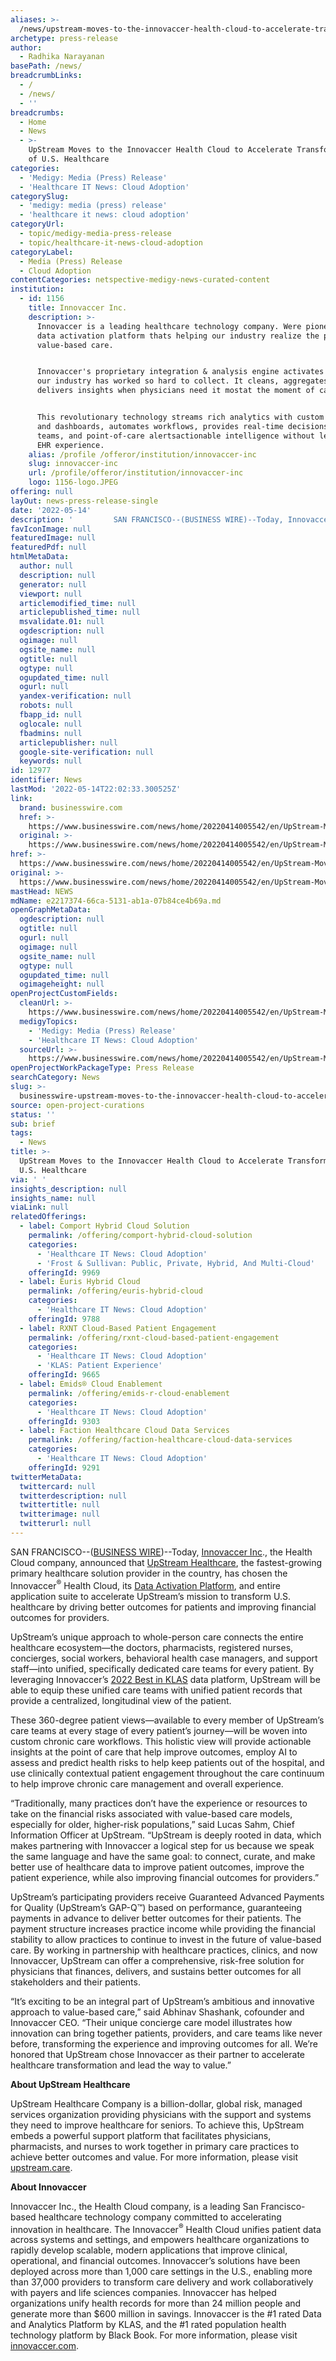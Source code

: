 ```yaml
---
aliases: >-
  /news/upstream-moves-to-the-innovaccer-health-cloud-to-accelerate-transformation-of-u-s-healthcare
archetype: press-release
author:
  - Radhika Narayanan
basePath: /news/
breadcrumbLinks:
  - /
  - /news/
  - ''
breadcrumbs:
  - Home
  - News
  - >-
    UpStream Moves to the Innovaccer Health Cloud to Accelerate Transformation
    of U.S. Healthcare
categories:
  - 'Medigy: Media (Press) Release'
  - 'Healthcare IT News: Cloud Adoption'
categorySlug:
  - 'medigy: media (press) release'
  - 'healthcare it news: cloud adoption'
categoryUrl:
  - topic/medigy-media-press-release
  - topic/healthcare-it-news-cloud-adoption
categoryLabel:
  - Media (Press) Release
  - Cloud Adoption
contentCategories: netspective-medigy-news-curated-content
institution:
  - id: 1156
    title: Innovaccer Inc.
    description: >-
      Innovaccer is a leading healthcare technology company. Were pioneering the
      data activation platform thats helping our industry realize the promise of
      value-based care.


      Innovaccer's proprietary integration & analysis engine activates the data
      our industry has worked so hard to collect. It cleans, aggregates, and
      delivers insights when physicians need it mostat the moment of care.


      This revolutionary technology streams rich analytics with custom insights
      and dashboards, automates workflows, provides real-time decisions for care
      teams, and point-of-care alertsactionable intelligence without leaving the
      EHR experience.
    alias: /profile /offeror/institution/innovaccer-inc
    slug: innovaccer-inc
    url: /profile/offeror/institution/innovaccer-inc
    logo: 1156-logo.JPEG
offering: null
layOut: news-press-release-single
date: '2022-05-14'
description: '         SAN FRANCISCO--(BUSINESS WIRE)--Today, Innovaccer Inc., the Health Cloud company, announced that UpStream Healthcare, the fastest-growing primary healthcare solution provider in the country, '
favIconImage: null
featuredImage: null
featuredPdf: null
htmlMetaData:
  author: null
  description: null
  generator: null
  viewport: null
  articlemodified_time: null
  articlepublished_time: null
  msvalidate.01: null
  ogdescription: null
  ogimage: null
  ogsite_name: null
  ogtitle: null
  ogtype: null
  ogupdated_time: null
  ogurl: null
  yandex-verification: null
  robots: null
  fbapp_id: null
  oglocale: null
  fbadmins: null
  articlepublisher: null
  google-site-verification: null
  keywords: null
id: 12977
identifier: News
lastMod: '2022-05-14T22:02:33.300525Z'
link:
  brand: businesswire.com
  href: >-
    https://www.businesswire.com/news/home/20220414005542/en/UpStream-Moves-to-the-Innovaccer-Health-Cloud-to-Accelerate-Transformation-of-U.S.-Healthcare
  original: >-
    https://www.businesswire.com/news/home/20220414005542/en/UpStream-Moves-to-the-Innovaccer-Health-Cloud-to-Accelerate-Transformation-of-U.S.-Healthcare
href: >-
  https://www.businesswire.com/news/home/20220414005542/en/UpStream-Moves-to-the-Innovaccer-Health-Cloud-to-Accelerate-Transformation-of-U.S.-Healthcare
original: >-
  https://www.businesswire.com/news/home/20220414005542/en/UpStream-Moves-to-the-Innovaccer-Health-Cloud-to-Accelerate-Transformation-of-U.S.-Healthcare
mastHead: NEWS
mdName: e2217374-66ca-5131-ab1a-07b84ce4b69a.md
openGraphMetaData:
  ogdescription: null
  ogtitle: null
  ogurl: null
  ogimage: null
  ogsite_name: null
  ogtype: null
  ogupdated_time: null
  ogimageheight: null
openProjectCustomFields:
  cleanUrl: >-
    https://www.businesswire.com/news/home/20220414005542/en/UpStream-Moves-to-the-Innovaccer-Health-Cloud-to-Accelerate-Transformation-of-U.S.-Healthcare
  medigyTopics:
    - 'Medigy: Media (Press) Release'
    - 'Healthcare IT News: Cloud Adoption'
  sourceUrl: >-
    https://www.businesswire.com/news/home/20220414005542/en/UpStream-Moves-to-the-Innovaccer-Health-Cloud-to-Accelerate-Transformation-of-U.S.-Healthcare
openProjectWorkPackageType: Press Release
searchCategory: News
slug: >-
  businesswire-upstream-moves-to-the-innovaccer-health-cloud-to-accelerate-transformation-of-u-s-healthcare
source: open-project-curations
status: ''
sub: brief
tags:
  - News
title: >-
  UpStream Moves to the Innovaccer Health Cloud to Accelerate Transformation of
  U.S. Healthcare
via: ' '
insights_description: null
insights_name: null
viaLink: null
relatedOfferings:
  - label: Comport Hybrid Cloud Solution
    permalink: /offering/comport-hybrid-cloud-solution
    categories:
      - 'Healthcare IT News: Cloud Adoption'
      - 'Frost & Sullivan: Public, Private, Hybrid, And Multi-Cloud'
    offeringId: 9969
  - label: Euris Hybrid Cloud
    permalink: /offering/euris-hybrid-cloud
    categories:
      - 'Healthcare IT News: Cloud Adoption'
    offeringId: 9788
  - label: RXNT Cloud-Based Patient Engagement
    permalink: /offering/rxnt-cloud-based-patient-engagement
    categories:
      - 'Healthcare IT News: Cloud Adoption'
      - 'KLAS: Patient Experience'
    offeringId: 9665
  - label: Emids® Cloud Enablement
    permalink: /offering/emids-r-cloud-enablement
    categories:
      - 'Healthcare IT News: Cloud Adoption'
    offeringId: 9303
  - label: Faction Healthcare Cloud Data Services
    permalink: /offering/faction-healthcare-cloud-data-services
    categories:
      - 'Healthcare IT News: Cloud Adoption'
    offeringId: 9291
twitterMetaData:
  twittercard: null
  twitterdescription: null
  twittertitle: null
  twitterimage: null
  twitterurl: null
---
```

<div id="readability-page-1" class="page"><div itemprop="articleBody">         <p>SAN FRANCISCO--(<span itemprop="provider publisher copyrightHolder" itemscope="itemscope" itemtype="https://schema.org/Organization" itemid="https://www.businesswire.com"><span itemprop="name"><a referrerpolicy="unsafe-url" rel="nofollow" itemprop="url" href="https://www.businesswire.com/">BUSINESS WIRE</a></span></span>)--Today, <a referrerpolicy="unsafe-url" target="_blank" href="https://cts.businesswire.com/ct/CT?id=smartlink&amp;url=https%3A%2F%2Finnovaccer.com%2F&amp;esheet=52687211&amp;newsitemid=20220414005542&amp;lan=en-US&amp;anchor=Innovaccer+Inc&amp;index=1&amp;md5=922389dca10b3c4f33559f14724e7f78" rel="nofollow" shape="rect">Innovaccer Inc</a>., the Health Cloud company, announced that <a referrerpolicy="unsafe-url" target="_blank" href="https://cts.businesswire.com/ct/CT?id=smartlink&amp;url=https%3A%2F%2Fwww.upstream.care%2F&amp;esheet=52687211&amp;newsitemid=20220414005542&amp;lan=en-US&amp;anchor=UpStream+Healthcare&amp;index=2&amp;md5=e2fda01aa0ade1537e54ac8a1a156c77" rel="nofollow" shape="rect">UpStream Healthcare</a>, the fastest-growing primary healthcare solution provider in the country, has chosen the Innovaccer<sup>®</sup> Health Cloud, its <a referrerpolicy="unsafe-url" target="_blank" href="https://cts.businesswire.com/ct/CT?id=smartlink&amp;url=https%3A%2F%2Finnovaccer.com%2F%3Futm_source%3Dgoogle%26utm_medium%3Dsearchads%26utm_campaign%3Dinnovaccerkw%26utm_medium%3Dppc%26utm_term%3Dinnovaccer%26utm_campaign%3DInnovaccer%2BKeyword%2BSA%26utm_source%3Dadwords%26hsa_kw%3Dinnovaccer%26hsa_cam%3D14729307487%26hsa_ver%3D3%26hsa_acc%3D9500319695%26hsa_ad%3D547287551223%26hsa_grp%3D127542246917%26hsa_src%3Dg%26hsa_mt%3Dp%26hsa_tgt%3Dkwd-725186651995%26hsa_net%3Dadwords%26gclid%3DCj0KCQiAmeKQBhDvARIsAHJ7mF4uU64WDkOaLk0Mk66V2QV8kHo9uUooTAHKLGunJTmh74v6UM2tZegaAtqZEALw_wcB&amp;esheet=52687211&amp;newsitemid=20220414005542&amp;lan=en-US&amp;anchor=Data+Activation+Platform&amp;index=3&amp;md5=4cb21c01c895cba2874b019e7cad7aa4" rel="nofollow" shape="rect">Data Activation Platform</a>, and entire application suite to accelerate UpStream’s mission to transform U.S. healthcare by driving better outcomes for patients and improving financial outcomes for providers. </p> <blockquote></blockquote> <p> UpStream’s unique approach to whole-person care connects the entire healthcare ecosystem—the doctors, pharmacists, registered nurses, concierges, social workers, behavioral health case managers, and support staff—into unified, specifically dedicated care teams for every patient. By leveraging Innovaccer’s <a referrerpolicy="unsafe-url" target="_blank" href="https://cts.businesswire.com/ct/CT?id=smartlink&amp;url=https%3A%2F%2Finnovaccer.com%2Fnews%2Finnovaccer-receives-2022-best-in-klas-award-in-new-data-analytics-platforms-category%2F&amp;esheet=52687211&amp;newsitemid=20220414005542&amp;lan=en-US&amp;anchor=2022+Best+in+KLAS&amp;index=4&amp;md5=4a62df0bdac73736bf890582cd9707e8" rel="nofollow" shape="rect">2022 Best in KLAS</a> data platform, UpStream will be able to equip these unified care teams with unified patient records that provide a centralized, longitudinal view of the patient. </p><p> These 360-degree patient views—available to every member of UpStream’s care teams at every stage of every patient’s journey—will be woven into custom chronic care workflows. This holistic view will provide actionable insights at the point of care that help improve outcomes, employ AI to assess and predict health risks to help keep patients out of the hospital, and use clinically contextual patient engagement throughout the care continuum to help improve chronic care management and overall experience. </p><p> “Traditionally, many practices don’t have the experience or resources to take on the financial risks associated with value-based care models, especially for older, higher-risk populations,” said Lucas Sahm, Chief Information Officer at UpStream. “UpStream is deeply rooted in data, which makes partnering with Innovaccer a logical step for us because we speak the same language and have the same goal: to connect, curate, and make better use of healthcare data to improve patient outcomes, improve the patient experience, while also improving financial outcomes for providers.” </p><p> UpStream’s participating providers receive Guaranteed Advanced Payments for Quality (UpStream’s GAP-Q™) based on performance, guaranteeing payments in advance to deliver better outcomes for their patients. The payment structure increases practice income while providing the financial stability to allow practices to continue to invest in the future of value-based care. By working in partnership with healthcare practices, clinics, and now Innovaccer, UpStream can offer a comprehensive, risk-free solution for physicians that finances, delivers, and sustains better outcomes for all stakeholders and their patients. </p><p> “It’s exciting to be an integral part of UpStream’s ambitious and innovative approach to value-based care,” said Abhinav Shashank, cofounder and Innovaccer CEO. “Their unique concierge care model illustrates how innovation can bring together patients, providers, and care teams like never before, transforming the experience and improving outcomes for all. We’re honored that UpStream chose Innovaccer as their partner to accelerate healthcare transformation and lead the way to value.” </p><p> <b>About UpStream Healthcare</b> </p><p> UpStream Healthcare Company is a billion-dollar, global risk, managed services organization providing physicians with the support and systems they need to improve healthcare for seniors. To achieve this, UpStream embeds a powerful support platform that facilitates physicians, pharmacists, and nurses to work together in primary care practices to achieve better outcomes and value. For more information, please visit <a referrerpolicy="unsafe-url" target="_blank" href="https://cts.businesswire.com/ct/CT?id=smartlink&amp;url=https%3A%2F%2Fwww.upstream.care%2F&amp;esheet=52687211&amp;newsitemid=20220414005542&amp;lan=en-US&amp;anchor=upstream.care&amp;index=5&amp;md5=9c1207c0af8919b2f8d35807239c0c9c" rel="nofollow" shape="rect">upstream.care</a>. </p><p> <b>About Innovaccer</b> </p><p> Innovaccer Inc., the Health Cloud company, is a leading San Francisco-based healthcare technology company committed to accelerating innovation in healthcare. The Innovaccer<sup>®</sup> Health Cloud unifies patient data across systems and settings, and empowers healthcare organizations to rapidly develop scalable, modern applications that improve clinical, operational, and financial outcomes. Innovaccer’s solutions have been deployed across more than 1,000 care settings in the U.S., enabling more than 37,000 providers to transform care delivery and work collaboratively with payers and life sciences companies. Innovaccer has helped organizations unify health records for more than 24 million people and generate more than $600 million in savings. Innovaccer is the #1 rated Data and Analytics Platform by KLAS, and the #1 rated population health technology platform by Black Book. For more information, please visit <a referrerpolicy="unsafe-url" target="_blank" href="https://cts.businesswire.com/ct/CT?id=smartlink&amp;url=https%3A%2F%2Finnovaccer.com%2F&amp;esheet=52687211&amp;newsitemid=20220414005542&amp;lan=en-US&amp;anchor=innovaccer.com&amp;index=6&amp;md5=acb216ea20473b84a5ac6c34871584e4" rel="nofollow" shape="rect">innovaccer.com</a>. </p>                </div></div>